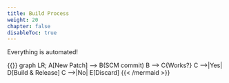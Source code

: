 ```yaml
---
title: Build Process
weight: 20
chapter: false
disableToc: true
---
```


Everything is automated!

{{<mermaid align="left">}}
graph LR;
    A[New Patch] --> B(SCM commit)
    B --> C{Works?}
    C -->|Yes| D[Build & Release]
    C -->|No| E[Discard]
{{< /mermaid >}}

